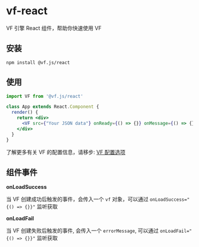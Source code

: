 # vf-react
VF 引擎 React 组件，帮助你快速使用 VF

## 安装

```shell script
npm install @vf.js/react
```

## 使用

```jsx
import VF from '@vf.js/react'

class App extends React.Component {
  render() {
    return <div>
      <VF src={"Your JSON data"} onReady={() => {}} onMessage={() => {}}/>
    </div>
  }
}
```
了解更多有关 VF 的配置信息，请移步: [VF 配置选项](https://vipkid-edu.github.io/vf-docs/handbook/option.html)

## 组件事件
**onLoadSuccess**

当 VF 创建成功后触发的事件，会传入一个 `vf` 对象，可以通过 `onLoadSuccess="{() => {}}"` 监听获取

**onLoadFail**

当 VF 创建失败后触发的事件, 会传入一个 `errorMessage`, 可以通过 `onLoadFail="{() => {}}"` 监听获取

